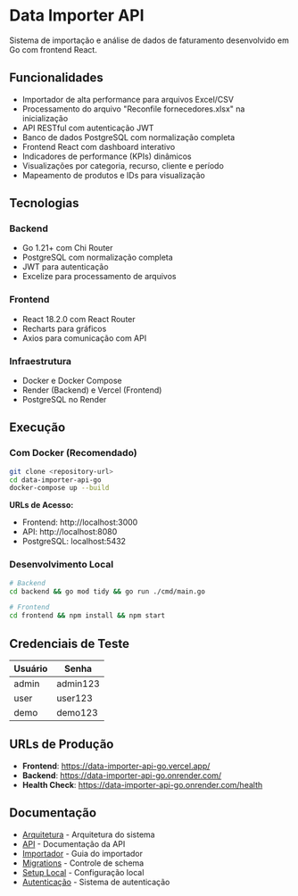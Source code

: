 # Data Importer API

Sistema de importação e análise de dados de faturamento desenvolvido em Go com frontend React.

## Funcionalidades

- Importador de alta performance para arquivos Excel/CSV
- Processamento do arquivo "Reconfile fornecedores.xlsx" na inicialização
- API RESTful com autenticação JWT
- Banco de dados PostgreSQL com normalização completa
- Frontend React com dashboard interativo
- Indicadores de performance (KPIs) dinâmicos
- Visualizações por categoria, recurso, cliente e período
- Mapeamento de produtos e IDs para visualização

## Tecnologias

### Backend
- Go 1.21+ com Chi Router
- PostgreSQL com normalização completa
- JWT para autenticação
- Excelize para processamento de arquivos

### Frontend
- React 18.2.0 com React Router
- Recharts para gráficos
- Axios para comunicação com API

### Infraestrutura
- Docker e Docker Compose
- Render (Backend) e Vercel (Frontend)
- PostgreSQL no Render

## Execução

### Com Docker (Recomendado)
```bash
git clone <repository-url>
cd data-importer-api-go
docker-compose up --build
```

**URLs de Acesso:**
- Frontend: http://localhost:3000
- API: http://localhost:8080
- PostgreSQL: localhost:5432

### Desenvolvimento Local
```bash
# Backend
cd backend && go mod tidy && go run ./cmd/main.go

# Frontend
cd frontend && npm install && npm start
```

## Credenciais de Teste

| Usuário | Senha    |
|---------|----------|
| admin   | admin123 |
| user    | user123  |
| demo    | demo123  |

## URLs de Produção

- **Frontend**: https://data-importer-api-go.vercel.app/
- **Backend**: https://data-importer-api-go.onrender.com/
- **Health Check**: https://data-importer-api-go.onrender.com/health

## Documentação

- [Arquitetura](./docs/architecture.md) - Arquitetura do sistema
- [API](./docs/api.md) - Documentação da API
- [Importador](./docs/importer.md) - Guia do importador
- [Migrations](./docs/migrations.md) - Controle de schema
- [Setup Local](./docs/local_setup.md) - Configuração local
- [Autenticação](./docs/auth.md) - Sistema de autenticação